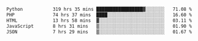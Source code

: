 <!--START_SECTION:waka-->

```txt
Python           319 hrs 35 mins █████████████████▓░░░░░░░   71.08 %
PHP              74 hrs 37 mins  ████░░░░░░░░░░░░░░░░░░░░░   16.60 %
HTML             13 hrs 58 mins  ▓░░░░░░░░░░░░░░░░░░░░░░░░   03.11 %
JavaScript       8 hrs 31 mins   ▒░░░░░░░░░░░░░░░░░░░░░░░░   01.90 %
JSON             7 hrs 29 mins   ▒░░░░░░░░░░░░░░░░░░░░░░░░   01.67 %
```

<!--END_SECTION:waka-->
